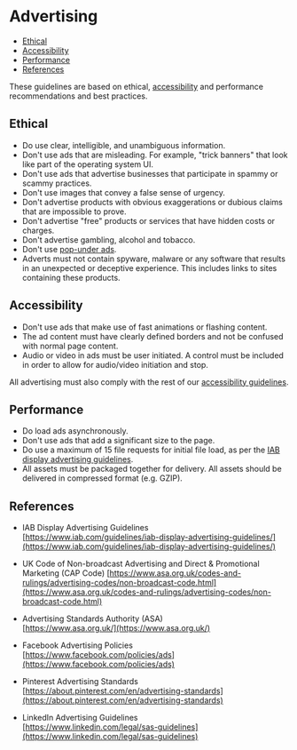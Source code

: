# Advertising

* [Ethical](#ethical)
* [Accessibility](#accessibility)
* [Performance](#performance)
* [References](#references)

These guidelines are based on ethical, [accessibility](../accessibility/accessibility.md) and performance recommendations and best practices.

## Ethical

* Do use clear, intelligible, and unambiguous information.
* Don't use ads that are misleading. For example, "trick banners" that look like part of the operating system UI.
* Don't use ads that advertise businesses that participate in spammy or scammy practices.
* Don't use images that convey a false sense of urgency.
* Don't advertise products with obvious exaggerations or dubious claims that are impossible to prove.
* Don't advertise "free" products or services that have hidden costs or charges.
* Don't advertise gambling, alcohol and tobacco.
* Don't use [pop-under ads](https://en.wikipedia.org/wiki/Pop-up_ad#Pop-under_ads).
* Adverts must not contain spyware, malware or any software that results in an unexpected or deceptive experience. This includes links to sites containing these products.

## Accessibility

* Don't use ads that make use of fast animations or flashing content.
* The ad content must have clearly defined borders and not be confused with normal page content.
* Audio or video in ads must be user initiated. A control must be included in order to allow for audio/video initiation and stop.

All advertising must also comply with the rest of our [accessibility guidelines](../accessibility/accessibility-checklist.md).

## Performance

* Do load ads asynchronously.
* Don't use ads that add a significant size to the page.
* Do use a maximum of 15 file requests for initial file load, as per the [IAB display advertising guidelines](https://www.iab.com/guidelines/iab-display-advertising-guidelines/).
* All assets must be packaged together for delivery. All assets should be delivered in compressed format (e.g. GZIP).

## References

* IAB Display Advertising Guidelines  
[https://www.iab.com/guidelines/iab-display-advertising-guidelines/](https://www.iab.com/guidelines/iab-display-advertising-guidelines/)

* UK Code of Non-broadcast Advertising and Direct & Promotional Marketing (CAP Code)  [https://www.asa.org.uk/codes-and-rulings/advertising-codes/non-broadcast-code.html](https://www.asa.org.uk/codes-and-rulings/advertising-codes/non-broadcast-code.html)

* Advertising Standards Authority (ASA)  
[https://www.asa.org.uk/](https://www.asa.org.uk/)

* Facebook Advertising Policies  
[https://www.facebook.com/policies/ads](https://www.facebook.com/policies/ads)

* Pinterest Advertising Standards  
[https://about.pinterest.com/en/advertising-standards](https://about.pinterest.com/en/advertising-standards)

* LinkedIn Advertising Guidelines  
[https://www.linkedin.com/legal/sas-guidelines](https://www.linkedin.com/legal/sas-guidelines)
